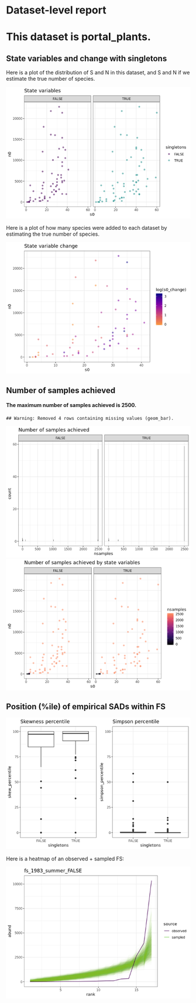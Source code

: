 Dataset-level report
================

This dataset is portal\_plants.
===============================

State variables and change with singletons
------------------------------------------

Here is a plot of the distribution of S and N in this dataset, and S and N if we estimate the true number of species.

![](portal_plants_report_files/figure-markdown_github/statevars-1.png)

Here is a plot of how many species were added to each dataset by estimating the true number of species.

![](portal_plants_report_files/figure-markdown_github/sv%20change-1.png)

Number of samples achieved
--------------------------

#### The maximum number of samples achieved is 2500.

    ## Warning: Removed 4 rows containing missing values (geom_bar).

![](portal_plants_report_files/figure-markdown_github/plot%20nb%20samples-1.png)![](portal_plants_report_files/figure-markdown_github/plot%20nb%20samples-2.png)

Position (%ile) of empirical SADs within FS
-------------------------------------------

![](portal_plants_report_files/figure-markdown_github/empirical%20positions-1.png)

Here is a heatmap of an observed + sampled FS:

![](portal_plants_report_files/figure-markdown_github/example%20heatmap-1.png)
